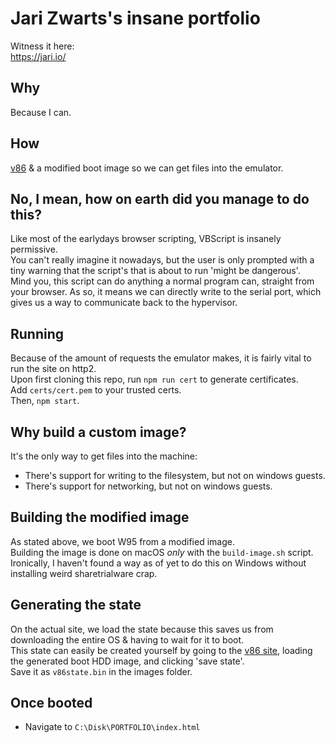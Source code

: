 # Jari Zwarts's insane portfolio

Witness it here:  
https://jari.io/

## Why
Because I can.

## How
[v86](https://github.com/copy/v86) & a modified boot image so we can get files into the emulator.

## No, I mean, how on earth did you manage to do this?
Like most of the earlydays browser scripting, VBScript is insanely permissive.   
You can't really imagine it nowadays, but the user is only prompted with a tiny warning that the script's that is about to run 'might be dangerous'.  
Mind you, this script can do anything a normal program can, straight from your browser. 
As so, it means we can directly write to the serial port, which gives us a way to communicate back to the hypervisor.

## Running
Because of the amount of requests the emulator makes, it is fairly vital to run the site on http2.  
Upon first cloning this repo, run `npm run cert` to generate certificates.  
Add `certs/cert.pem` to your trusted certs.  
Then, `npm start`.  
  

## Why build a custom image?
It's the only way to get files into the machine:

- There's support for writing to the filesystem, but not on windows guests.
- There's support for networking, but not on windows guests. 

## Building the modified image
As stated above, we boot W95 from a modified image.  
Building the image is done on macOS _only_ with the `build-image.sh` script.  
Ironically, I haven't found a way as of yet to do this on Windows without installing weird sharetrialware crap.

## Generating the state
On the actual site, we load the state because this saves us from downloading the entire OS & having to wait for it to boot.  
This state can easily be created yourself by going to the [v86 site](https://copy.sh/v86/), loading the generated boot HDD image, and clicking 'save state'.  
Save it as `v86state.bin` in the images folder.

## Once booted

- Navigate to `C:\Disk\PORTFOLIO\index.html`
